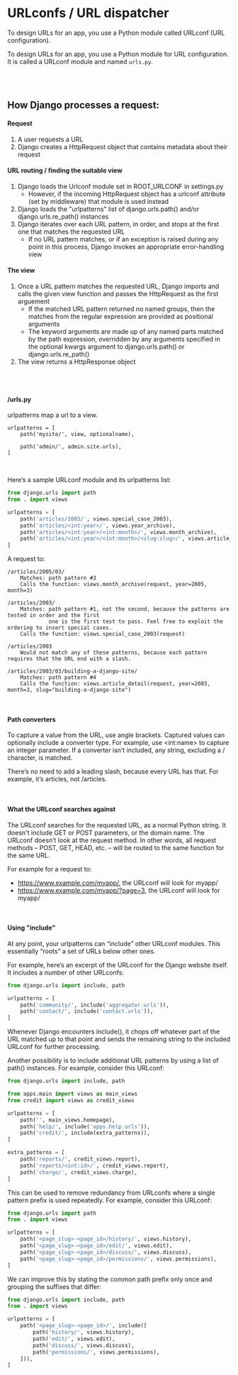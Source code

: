 # URLconfs / URL dispatcher
To design URLs for an app, you use a Python module called URLconf (URL configuration).

To design URLs for an app, you use a Python module for URL configuration. It is called a URLconf module and named ```urls.py```.

<br>
<br>

## How Django processes a request:
#### Request
1. A user requests a URL
2. Django creates a HttpRequest object that contains metadata about their request

#### URL routing / finding the suitable view
1. Django loads the Urlconf module set in ROOT_URLCONF in settings.py
    - However, if the incoming HttpRequest object has a urlconf attribute (set by middleware) that module is used instead
2. Django loads the "urlpatterns" list of django.urls.path() and/or django.urls.re_path() instances
3. Django iterates over each URL pattern, in order, and stops at the first one that matches the requested URL
    - If no URL pattern matches, or if an exception is raised during any point in this process, Django invokes an appropriate error-handling view

#### The view
1. Once a URL pattern matches the requested URL, Django imports and calls the given view function and passes the HttpRequest as the first arguement
    - If the matched URL pattern returned no named groups, then the matches from the regular expression are provided as positional arguments
    - The keyword arguments are made up of any named parts matched by the path expression, overridden by any arguments specified in the optional kwargs argument to django.urls.path() or django.urls.re_path()
2. The view returns a HttpResponse object

<br>
<br>

#### /urls.py
urlpatterns map a url to a view.
```
urlpatterns = [
    path('mysite/', view, optionalname),
    
    path('admin/', admin.site.urls),
]
```

<br>

Here’s a sample URLconf module and its urlpatterns list:
```python
from django.urls import path
from . import views

urlpatterns = [
    path('articles/2003/', views.special_case_2003),
    path('articles/<int:year>/', views.year_archive),
    path('articles/<int:year>/<int:month>/', views.month_archive),
    path('articles/<int:year>/<int:month>/<slug:slug>/', views.article_detail),
]
```
A request to:
```
/articles/2005/03/
    Matches: path pattern #3
    Calls the function: views.month_archive(request, year=2005, month=3)

/articles/2003/
    Matches: path pattern #1, not the second, because the patterns are tested in order and the first
             one is the first test to pass. Feel free to exploit the ordering to insert special cases.
    Calls the function: views.special_case_2003(request)

/articles/2003
    Would not match any of these patterns, because each pattern requires that the URL end with a slash.

/articles/2003/03/building-a-django-site/
    Matches: path pattern #4
    Calls the function: views.article_detail(request, year=2003, month=3, slug="building-a-django-site")
```

<br>

#### Path converters
To capture a value from the URL, use angle brackets. Captured values can optionally include a converter type. For example, use \<int:name\> to capture an integer parameter. If a converter isn’t included, any string, excluding a / character, is matched.

There’s no need to add a leading slash, because every URL has that. For example, it’s articles, not /articles.

<br>

#### What the URLconf searches against
The URLconf searches for the requested URL, as a normal Python string. It doesn't include GET or POST parameters, or the domain name. The URLconf doesn’t look at the request method. In other words, all request methods – POST, GET, HEAD, etc. – will be routed to the same function for the same URL.

For example for a request to:
- https://www.example.com/myapp/, the URLconf will look for myapp/
- https://www.example.com/myapp/?page=3, the URLconf will look for myapp/

<br>

#### Using "include"
At any point, your urlpatterns can “include” other URLconf modules. This essentially “roots” a set of URLs below other ones.

For example, here’s an excerpt of the URLconf for the Django website itself. It includes a number of other URLconfs:
```python
from django.urls import include, path

urlpatterns = [
    path('community/', include('aggregator.urls')),
    path('contact/', include('contact.urls')),
]
```
Whenever Django encounters include(), it chops off whatever part of the URL matched up to that point and sends the remaining string to the included URLconf for further processing.

Another possibility is to include additional URL patterns by using a list of path() instances. For example, consider this URLconf:
```python
from django.urls import include, path

from apps.main import views as main_views
from credit import views as credit_views

urlpatterns = [
    path('', main_views.homepage),
    path('help/', include('apps.help.urls')),
    path('credit/', include(extra_patterns)),
]

extra_patterns = [
    path('reports/', credit_views.report),
    path('reports/<int:id>/', credit_views.report),
    path('charge/', credit_views.charge),
]
```
This can be used to remove redundancy from URLconfs where a single pattern prefix is used repeatedly. For example, consider this URLconf:
```python
from django.urls import path
from . import views

urlpatterns = [
    path('<page_slug>-<page_id>/history/', views.history),
    path('<page_slug>-<page_id>/edit/', views.edit),
    path('<page_slug>-<page_id>/discuss/', views.discuss),
    path('<page_slug>-<page_id>/permissions/', views.permissions),
]
```
We can improve this by stating the common path prefix only once and grouping the suffixes that differ:
```python
from django.urls import include, path
from . import views

urlpatterns = [
    path('<page_slug>-<page_id>/', include([
        path('history/', views.history),
        path('edit/', views.edit),
        path('discuss/', views.discuss),
        path('permissions/', views.permissions),
    ])),
]
```

